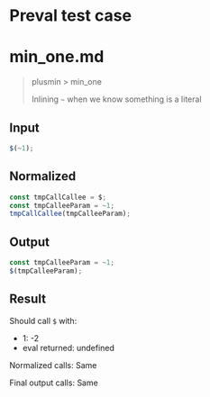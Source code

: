 # Preval test case

# min_one.md

> plusmin > min_one
>
> Inlining `~` when we know something is a literal

## Input

`````js filename=intro
$(~1);
`````

## Normalized

`````js filename=intro
const tmpCallCallee = $;
const tmpCalleeParam = ~1;
tmpCallCallee(tmpCalleeParam);
`````

## Output

`````js filename=intro
const tmpCalleeParam = ~1;
$(tmpCalleeParam);
`````

## Result

Should call `$` with:
 - 1: -2
 - eval returned: undefined

Normalized calls: Same

Final output calls: Same
